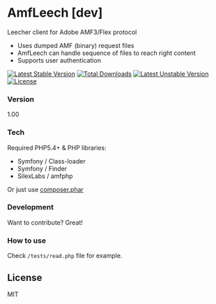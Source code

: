 # AmfLeech [dev]

Leecher client for Adobe AMF3/Flex  protocol

  - Uses dumped AMF (binary) request files
  - AmfLeech can handle sequence  of files to reach right content
  - Supports user authentication

[![Latest Stable Version](https://poser.pugx.org/fire1/amf-leech/v/stable)](https://packagist.org/packages/fire1/amf-leech) [![Total Downloads](https://poser.pugx.org/fire1/amf-leech/downloads)](https://packagist.org/packages/fire1/amf-leech) [![Latest Unstable Version](https://poser.pugx.org/fire1/amf-leech/v/unstable)](https://packagist.org/packages/fire1/amf-leech) [![License](https://poser.pugx.org/fire1/amf-leech/license)](https://packagist.org/packages/fire1/amf-leech)

### Version
1.00

### Tech

Required PHP5.4+  & PHP libraries:

* Symfony / Class-loader
* Symfony / Finder
* SilexLabs / amfphp


Or just use [composer.phar](https://getcomposer.org/) 


### Development

Want to contribute? Great!

### How to use

Check `/tests/read.php` file for example.


License
----

MIT




